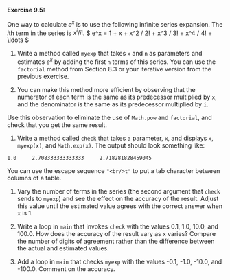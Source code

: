 **Exercise 9.5:**


One way to calculate $e^x$ is to use the following infinite series expansion.
The $i$th term in the series is $x^i / i!$.
$ e^x = 1 + x + x^2 / 2! + x^3 / 3! + x^4 / 4! + \ldots $


1.  Write a method called `myexp` that takes `x` and `n` as parameters and estimates $e^x$ by adding the first `n` terms of this series.
You can use the `factorial` method from Section 8.3 or your iterative version from the previous exercise.


1.  You can make this method more efficient by observing that the numerator of each term is the same as its predecessor multiplied by `x`, and the denominator is the same as its predecessor multiplied by `i`.

Use this observation to eliminate the use of `Math.pow` and `factorial`, and check that you get the same result.

1.  Write a method called `check` that takes a parameter, `x`, and displays `x`, `myexp(x)`, and `Math.exp(x)`.
The output should look something like:

```code
1.0     2.708333333333333     2.718281828459045
```

You can use the escape sequence `"<br/>t"` to put a tab character between columns of a table.

1.  Vary the number of terms in the series (the second argument that `check` sends to `myexp`) and see the effect on the accuracy of the result. Adjust this value until the estimated value agrees with the correct answer when `x` is 1.

1.  Write a loop in `main` that invokes `check` with the values 0.1, 1.0, 10.0, and 100.0. How does the accuracy of the result vary as `x` varies? Compare the number of digits of agreement rather than the difference between the actual and estimated values.

1.  Add a loop in `main` that checks `myexp` with the values -0.1, -1.0, -10.0, and -100.0. Comment on the accuracy.